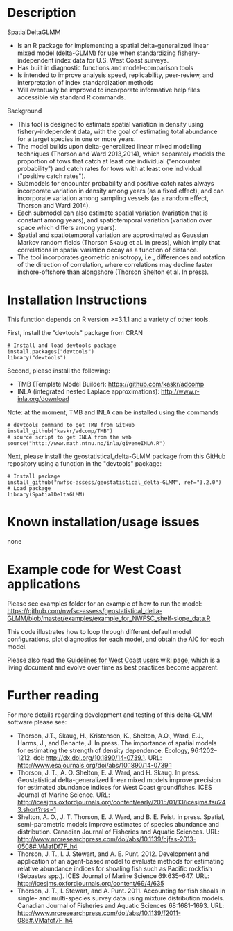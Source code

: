 Description
=============

SpatialDeltaGLMM
* Is an R package for implementing a spatial delta-generalized linear mixed model (delta-GLMM) for use when standardizing fishery-independent index data for U.S. West Coast surveys.
* Has built in diagnostic functions and model-comparison tools
* Is intended to improve analysis speed, replicability, peer-review, and interpretation of index standardization methods
* Will eventually be improved to incorporate informative help files accessible via standard R commands.

Background
* This tool is designed to estimate spatial variation in density using fishery-independent data, with the goal of estimating total abundance for a target species in one or more years.  
* The model builds upon delta-generalized linear mixed modelling techniques (Thorson and Ward 2013,2014), which separately models the proportion of tows that catch at least one individual ("encounter probability") and catch rates for tows with at least one individual ("positive catch rates").  
* Submodels for encounter probability and positive catch rates always incorporate variation in density among years (as a fixed effect), and can incorporate variation among sampling vessels (as a random effect, Thorson and Ward 2014).  
* Each submodel can also estimate spatial variation (variation that is constant among years), and spatiotemporal variation (variation over space which differs among years).  
* Spatial and spatiotemporal variation are approximated as Gaussian Markov random fields (Thorson Skaug et al. In press), which imply that correlations in spatial variation decay as a function of distance.  
* The tool incorporates geometric anisotropy, i.e., differences and rotation of the direction of correlation, where correlations may decline faster inshore-offshore than alongshore (Thorson Shelton et al. In press). 

Installation Instructions
=============
This function depends on R version >=3.1.1 and a variety of other tools.

First, install the "devtools" package from CRAN

    # Install and load devtools package
    install.packages("devtools")
    library("devtools")

Second, please install the following:
* TMB (Template Model Builder): https://github.com/kaskr/adcomp
* INLA (integrated nested Laplace approximations): http://www.r-inla.org/download

Note: at the moment, TMB and INLA can be installed using the commands 

    # devtools command to get TMB from GitHub
    install_github("kaskr/adcomp/TMB") 
    # source script to get INLA from the web
    source("http://www.math.ntnu.no/inla/givemeINLA.R")  
    
Next, please install the geostatistical_delta-GLMM package from this GitHub repository using a function in the "devtools" package:

    # Install package
    install_github("nwfsc-assess/geostatistical_delta-GLMM", ref="3.2.0") 
    # Load package
    library(SpatialDeltaGLMM)

Known installation/usage issues
=============
none

Example code for West Coast applications
=============
Please see examples folder for an example of how to run the model:
https://github.com/nwfsc-assess/geostatistical_delta-GLMM/blob/master/examples/example_for_NWFSC_shelf-slope_data.R

This code illustrates how to loop through different default model configurations, plot diagnostics for each model, and obtain the AIC for each model.

Please also read the [Guidelines for West Coast users](https://github.com/nwfsc-assess/geostatistical_delta-GLMM/wiki/West-Coast-Guidelines) wiki page, which is a living document and evolve over time as best practices become apparent.


Further reading
=============

For more details regarding development and testing of this delta-GLMM software please see:
* Thorson, J.T., Skaug, H., Kristensen, K., Shelton, A.O., Ward, E.J., Harms, J., and Benante, J. In press. The importance of spatial models for estimating the strength of density dependence. Ecology, 96:1202–1212. doi: http://dx.doi.org/10.1890/14-0739.1. URL: http://www.esajournals.org/doi/abs/10.1890/14-0739.1
* Thorson, J. T., A. O. Shelton, E. J. Ward, and H. Skaug. In press. Geostatistical delta-generalized linear mixed models improve precision for estimated abundance indices for West Coast groundfishes. ICES Journal of Marine Science. URL: http://icesjms.oxfordjournals.org/content/early/2015/01/13/icesjms.fsu243.short?rss=1
* Shelton, A. O., J. T. Thorson, E. J. Ward, and B. E. Feist. in press. Spatial, semi-parametric models improve estimates of species abundance and distribution. Canadian Journal of Fisheries and Aquatic Sciences. URL: http://www.nrcresearchpress.com/doi/abs/10.1139/cjfas-2013-0508#.VMafDf7F_h4
* Thorson, J. T., I. J. Stewart, and A. E. Punt. 2012. Development and application of an agent-based model to evaluate methods for estimating relative abundance indices for shoaling fish such as Pacific rockfish (Sebastes spp.). ICES Journal of Marine Science 69:635–647. URL: http://icesjms.oxfordjournals.org/content/69/4/635
* Thorson, J. T., I. Stewart, and A. Punt. 2011. Accounting for fish shoals in single- and multi-species survey data using mixture distribution models. Canadian Journal of Fisheries and Aquatic Sciences 68:1681–1693. URL: http://www.nrcresearchpress.com/doi/abs/10.1139/f2011-086#.VMafcf7F_h4
